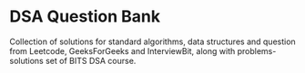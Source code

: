 # DSA Question Bank

Collection of solutions for standard algorithms, data structures and question from Leetcode, GeeksForGeeks and InterviewBit, along with problems-solutions set of BITS DSA course.
